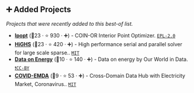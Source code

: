 ## ➕ Added Projects

_Projects that were recently added to this best-of list._

- <b><a href="https://coin-or.github.io/Ipopt/">Ipopt</a></b> (🥇23 ·  ⭐ 930 · ➕) - COIN-OR Interior Point Optimizer. <code><a href="http://bit.ly/2M0xmjV">EPL-2.0</a></code>
- <b><a href="https://highs.dev/">HiGHS</a></b> (🥇23 ·  ⭐ 420 · ➕) - High performance serial and parallel solver for large scale sparse.. <code><a href="http://bit.ly/34MBwT8">MIT</a></code>
- <b><a href="https://ourworldindata.org/energy">Data on Energy</a></b> (🥇10 ·  ⭐ 140 · ➕) - Data on energy by Our World in Data. <code><a href="https://tldrlegal.com/search?q=CC-BY">❗️CC-BY</a></code> <code><img src="https://www.python.org/static/favicon.ico" style="display:inline;" width="13" height="13"></code>
- <b><a href="https://github.com/tamu-engineering-research/COVID-EMDA">COVID-EMDA</a></b> (🥉9 ·  ⭐ 53 · ➕) - Cross-Domain Data Hub with Electricity Market, Coronavirus.. <code><a href="http://bit.ly/34MBwT8">MIT</a></code> <code><img src="https://www.python.org/static/favicon.ico" style="display:inline;" width="13" height="13"></code>


